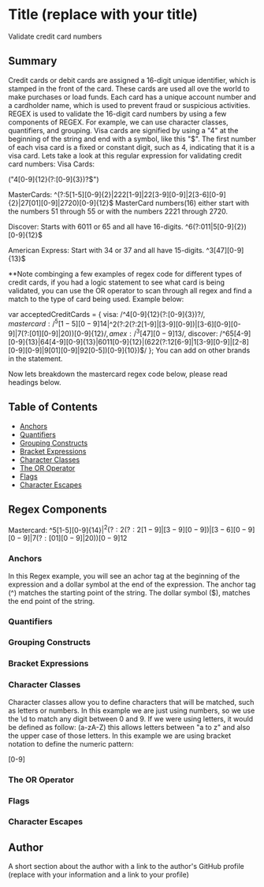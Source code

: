 # Title (replace with your title)

Validate credit card numbers
## Summary

Credit cards or debit cards are assigned a 16-digit unique identifier, which is stamped in the front of the card. These cards are used all ove the world to make purchases or load funds. Each card has a unique account number and a cardholder name, which is used to prevent fraud or suspicious activities. REGEX is used to validate the 16-digit card numbers by using a few components of REGEX. For example, we can use character classes, quantifiers, and grouping. Visa cards are signified by using a "4" at the beginning of the string and end with a symbol, like this "$". The first number of each visa card is a fixed or constant digit, such as 4, indicating that it is a visa card. Lets take a look at this regular expression for validating credit card numbers: 
Visa Cards:

("4[0-9]{12}(?:[0-9]{3})?$")

MasterCards: 
^(?:5[1-5][0-9]{2}|222[1-9]|22[3-9][0-9]|2[3-6][0-9]{2}|27[01][0-9]|2720)[0-9]{12}$ 
MasterCard numbers(16) either start with the numbers 51 through 55 or with the numbers 2221 through 2720.

Discover: 
Starts with 6011 or 65 and all have 16-digits. 
^6(?:011|5[0-9]{2})[0-9]{12}$

American Express: 
Start with 34 or 37 and all have 15-digits. 
^3[47][0-9]{13}$

**Note combinging a few examples of regex code for different types of credit cards, if you had a logic statement to see what card is being validated, you can use the  OR operator to scan through all regex and find a match to the type of card being used. Example below: 

var acceptedCreditCards = {
  visa: /^4[0-9]{12}(?:[0-9]{3})?$/,
  mastercard: /^5[1-5][0-9]{14}$|^2(?:2(?:2[1-9]|[3-9][0-9])|[3-6][0-9][0-9]|7(?:[01][0-9]|20))[0-9]{12}$/,
  amex: /^3[47][0-9]{13}$/,
  discover: /^65[4-9][0-9]{13}|64[4-9][0-9]{13}|6011[0-9]{12}|(622(?:12[6-9]|1[3-9][0-9]|[2-8][0-9][0-9]|9[01][0-9]|92[0-5])[0-9]{10})$/
};
You can add on other brands in the statement. 

Now lets breakdown the mastercard regex code below, please read headings below.

## Table of Contents

- [Anchors](#anchors)
- [Quantifiers](#quantifiers)
- [Grouping Constructs](#grouping-constructs)
- [Bracket Expressions](#bracket-expressions)
- [Character Classes](#character-classes)
- [The OR Operator](#the-or-operator)
- [Flags](#flags)
- [Character Escapes](#character-escapes)

## Regex Components
Mastercard: ^5[1-5][0-9]{14}$|^2(?:2(?:2[1-9]|[3-9][0-9])|[3-6][0-9][0-9]|7(?:[01][0-9]|20))[0-9]{12}$
### Anchors
In this Regex example, you will see an achor tag at the beginning of the expression and a dollar symbol at the end of the expression. The anchor tag (^) matches the starting point of the string. The dollar symbol ($), matches the end point of the string. 
### Quantifiers

### Grouping Constructs

### Bracket Expressions

### Character Classes
Character classes allow you to define characters that will be matched, such as letters or numbers. In this example we are just using numbers, so we use the \d to match any digit between 0 and 9. If we were using letters, it would be defined as follow:
(a-zA-Z) this allows letters between "a to z" and also the upper case of those letters. In this example we are using bracket notation to define the numeric pattern:

[0-9]

### The OR Operator

### Flags

### Character Escapes

## Author

A short section about the author with a link to the author's GitHub profile (replace with your information and a link to your profile)
